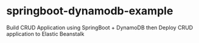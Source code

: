 # springboot-dynamodb-example
Build CRUD Application using SpringBoot + DynamoDB then Deploy CRUD application to Elastic Beanstalk 
